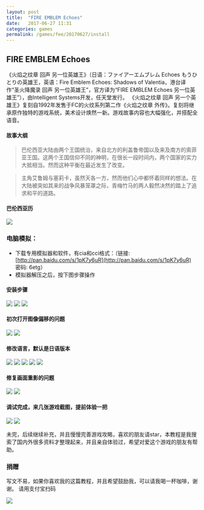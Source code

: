 ```yaml
---
layout: post
title:  "FIRE EMBLEM Echoes"
date:   2017-06-27 11:31
categories: games
permalink: /games/fee/20170627/install
---
```


## FIRE EMBLEM Echoes
《火焰之纹章 回声 另一位英雄王》（日语：ファイアーエムブレム Echoes もうひとりの英雄王，英语：Fire Emblem Echoes: Shadows of Valentia，港台译作“圣火降魔录 回声 另一位英雄王”，官方译为“FIRE EMBLEM Echoes 另一位英雄王”），由Intelligent Systems开发，任天堂发行。
《火焰之纹章 回声 另一个英雄王》复刻自1992年发售于FC的火纹系列第二作《火焰之纹章 外传》。复刻将继承原作独特的游戏系统，美术设计焕然一新。游戏故事内容也大幅强化，并搭配全语音。

#### 故事大纲
> 巴伦西亚大陆由两个王国统治，来自北方的利盖鲁帝国以及来及南方的索菲亚王国。这两个王国信仰不同的神明，在很长一段时间内，两个国家的实力大抵相当。然而这种平衡在最近发生了改变。

> 主角艾鲁姆与塞莉卡，虽然天各一方，然而他们心中都怀着同样的想法。在大陆被突如其来的战争风暴笼罩之际，青梅竹马的两人毅然决然的踏上了追求和平的道路。
#### 巴伦西亚历

![](http://os15c15vv.bkt.clouddn.com/QQ%E5%9B%BE%E7%89%8720170625130224.png)

### 电脑模拟：
- 下载专用模拟器和软件，有cia和cci格式：（链接: [http://pan.baidu.com/s/1pK7y6uR](http://pan.baidu.com/s/1pK7y6uR) 密码: 6etg）
- 模拟器解压之后，按下图步骤操作
#### 安装步骤
![](http://os15c15vv.bkt.clouddn.com/QQ%E5%9B%BE%E7%89%8720170624101449.png)
![](http://os15c15vv.bkt.clouddn.com/QQ%E5%9B%BE%E7%89%8720170624103020.png)
![](http://os15c15vv.bkt.clouddn.com/QQ%E5%9B%BE%E7%89%8720170624103138.png)
#### 初次打开图像偏移的问题
![](http://os15c15vv.bkt.clouddn.com/QQ%E5%9B%BE%E7%89%8720170624105021.png)
![](http://os15c15vv.bkt.clouddn.com/QQ%E5%9B%BE%E7%89%8720170624105050.png)
#### 修改语言，默认是日语版本
![](http://os15c15vv.bkt.clouddn.com/QQ%E5%9B%BE%E7%89%8720170624105356.png)
![](http://os15c15vv.bkt.clouddn.com/QQ%E5%9B%BE%E7%89%8720170624105455.png)
![](http://os15c15vv.bkt.clouddn.com/QQ%E5%9B%BE%E7%89%8720170624105540.png)
![](http://os15c15vv.bkt.clouddn.com/QQ%E5%9B%BE%E7%89%8720170624105628.png)
![](http://os15c15vv.bkt.clouddn.com/QQ%E5%9B%BE%E7%89%8720170624105657.png)
#### 修复画面重影的问题
![](http://os15c15vv.bkt.clouddn.com/QQ%E5%9B%BE%E7%89%8720170624105938.png)
![](http://os15c15vv.bkt.clouddn.com/QQ%E5%9B%BE%E7%89%8720170624110032.png)
#### 调试完成，来几张游戏截图，提前体验一把
![](http://os15c15vv.bkt.clouddn.com/QQ%E5%9B%BE%E7%89%8720170624105256.png)
![](http://os15c15vv.bkt.clouddn.com/QQ%E5%9B%BE%E7%89%8720170624105826.png)

未完，后续继续补充，并且慢慢完善游戏攻略，喜欢的朋友请star，本教程是我搜索了国内外很多资料才整理起来，并且亲自体验过，希望对爱这个游戏的朋友有帮助。
### 捐赠
写文不易，如果你喜欢我的这篇教程，并且希望鼓励我，可以请我喝一杯咖啡，谢谢。
请用支付宝扫码

![](http://os15c15vv.bkt.clouddn.com/QQ%E5%9B%BE%E7%89%8720170624112116.png)
